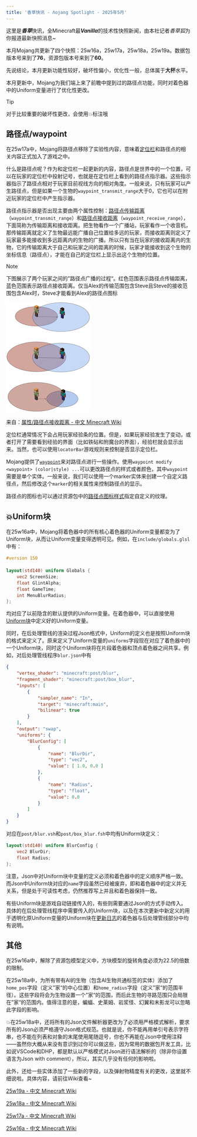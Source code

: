 ```yaml
---
title: '香草快讯 - Λojang Spotlight - 2025年5月'
---
```



<script setup>
    import SpotlightHead from '/.vitepress/vue/SpotlightHead.vue'
	import ColorLine from '/.vitepress/vue/ColorLine.vue'
</script>

<SpotlightHead
    title = "香草快讯 - Λojang Spotlight - 2025年5月"
    authorName = Alumopper
    avatarUrl = '../../_authors/alumopper.jpg'
    :socialLinks="[
        { name: 'BiliBili', url: 'https://space.bilibili.com/280394409' },
        { name: 'GitHub', url: 'https://github.com/Alumopper' }
    ]"
    cover='../_assets/spotlight.jpg'
	type=1
/>

这里是***香草***快讯，全Minecraft最***Vanilla***的技术性快照新闻，由本社记者*香草狐*为你报道最新快照消息~

本月Mojang共更新了四个快照：25w16a，25w17a，25w18a，25w19a。数据包版本号来到了**76**，资源包版本号来到了**60**。

先说结论，本月更新功能性较好，破坏性偏小，优化性一般，总体属于**大杯**水平。

本月更新中，Mojang为我们端上来了前瞻中提到过的路径点功能，同时对着色器中的Uniform变量进行了优化性更改。

<ColorLine />

> [!TIP]
>
> 对于比较重要的破坏性更改，会使用💥标注哦

## 路径点/waypoint

在25w17a中，Mojang将路径点移除了实验性内容，意味着[定位栏](https://zh.minecraft.wiki/w/定位栏)和路径点的相关内容正式加入了游戏之中。

什么是路径点呢？作为和定位栏一起更新的内容，路径点是世界中的一个位置，可以在玩家的定位栏中投射记号，也就是在定位栏上看到的路径点指示器。这些指示器指示了路径点相对于玩家目前视线方向的相对角度。一般来说，只有玩家可以产生路径点，但是如果一个生物的`waypoint_transmit_range`大于0，它也可以在附近玩家的定位栏中产生指示器。

路径点指示器是否出现主要由两个属性控制：[路径点传输距离](https://zh.minecraft.wiki/w/属性/路径点传输距离)（`waypoint_transmit_range`）和[路径点接收距离](https://zh.minecraft.wiki/w/?curid=149918)（`waypoint_receive_range`），下面简称为传输距离和接收距离。把生物看作一个广播站，玩家看作一个收音机，那传输距离就定义了生物最远能广播自己位置给多远的玩家，而接收距离则定义了玩家最多能接收到多远距离内的生物的广播。所以只有当在玩家的接收距离内的生物，它的传输距离大于自己和玩家之间的距离的时候，玩家才能接收到这个生物的坐标信息（路径点），才能在自己的定位栏上显示出这个生物的位置。

> [!NOTE]
>
> 下图展示了两个玩家之间的”路径点广播的过程“。红色范围表示路径点传输距离，蓝色范围表示路径点接收距离。仅当Alex的传输范围包含Steve且Steve的接收范围包含Alex时，Steve才能看到Alex的路径点图标
>
> ![qwq](waypoint_range.png)
>
> 来自：[属性/路径点接收距离 - 中文 Minecraft Wiki](https://zh.minecraft.wiki/w/属性/路径点接收距离)

定位栏通常情况下会占用玩家经验条的位置。但是，如果玩家经验发生了变动，或者打开了需要看到经验的界面（比如铁砧和附魔台的界面），经验栏就会显示出来。当然，也可以使用`locatorBar`游戏规则来控制是否显示定位栏。

Mojang提供了[`waypoint`](https://zh.minecraft.wiki/w/?curid=149568)来对路径点进行一些操作。使用`waypoint modify <waypoint> (color|style) ...`可以更改路径点的样式或者颜色，其中`waypoint`需要是单个实体。一般来说，我们可以使用一个marker实体来创建一个自定义路径点，然后修改这个`marker`的相关属性来控制路径点的显示。

路径点的图标也可以通过资源包中的[路径点图标样式](https://zh.minecraft.wiki/w/资源包#路径点图标样式)指定自定义的纹理。

## 💥Uniform块

在25w16a中，Mojang将着色器中的所有核心着色器的Uniform变量都变为了Uniform块，从而让Uniform变量变得透明可见。例如，在`include/globals.glsl`中有：

```glsl
#version 150

layout(std140) uniform Globals {
    vec2 ScreenSize;
    float GlintAlpha;
    float GameTime;
    int MenuBlurRadius;
};
```

均对应了以前隐含的默认提供的Uniform变量。在着色器中，可以直接使用[Uniform块](zhuanlan.zhihu.com/p/33093968)中定义好的Uniform变量。

同时，在后处理管线的渲染过程Json格式中，Uniform的定义也是按照Uniform块的格式来定义了。原来定义了Uniform变量的`uniforms`字段现在对应了着色器中的一个Uniform块，同时这个Uniform块将在片段着色器和顶点着色器之间共享。例如，对后处理管线程序`blur.json`中有

```json
{
	"vertex_shader": "minecraft:post/blur",
	"fragment_shader": "minecraft:post/box_blur",
	"inputs": [
		{
            "sampler_name": "In",
            "target": "minecraft:main",
            "bilinear": true
		}
	],
	"output": "swap",
	"uniforms": {
		"BlurConfig": [
			{
				"name": "BlurDir",
				"type": "vec2",
				"value": [ 1.0, 0.0 ]
			},
			{
				"name": "Radius",
				"type": "float",
				"value": 0.0
			}
		]
	}
}
```

对应在`post/blur.vsh`和`post/box_blur.fsh`中均有Uniform块定义：

```glsl
layout(std140) uniform BlurConfig {
    vec2 BlurDir;
    float Radius;
};
```

注意，Json中对Uniform块中变量的定义必须和着色器中的定义顺序严格一致。而Json中Uniform块对应的`name`字段虽然已经被废弃，即和着色器中的定义并无关系，但是处于可读性考虑，仍然推荐写上并且和着色器保持一致。

有些Uniform块是游戏自动链接传入的，有些则需要通过Json的方式手动传入。具体的在后处理管线程序中需要传入的Uniform块，以及在本次更新中新定义的用于透明化原Uniform变量的Uniform块在[更新日志](https://zh.minecraft.wiki/w/25w16a)的着色器与后处理管线部分中均有说明。

## 其他

在25w16a中，解除了资源包模型定义中，方块模型的旋转角度必须为22.5的倍数的限制。

在25w18a中，为所有带有AI的生物（包含AI生物共通标签的实体）添加了`home_pos`字段（定义”家“的中心位置）和`home_radius`字段（定义”家“的范围半径）。这些字段将会为生物设置一个”家“的范围，而后此生物的寻路范围只会局限在”家“的范围内。值得注意的是，蝙蝠、史莱姆、岩浆怪、幻翼和末影龙可以忽略此字段的影响。

💥在25w18a中，还将所有的Json文件解析器更改为了必须用严格模式解析，要求所有的Json必须严格遵守Json格式规范。也就是说，你不能再用单引号表示字符串，也不能在列表和对象的末尾使用尾随逗号，你也不再能在Json中使用注释——虽然你大概从来没有意识到过你可以做这些，因为常用的数据包开发工具，比如说VSCode和DHP，都是默认以严格模式对Json进行语法解析的（除非你设置语言为Json with comment），所以，其实几乎没有任何的影响啦。

此外，还给一些实体添加了一些新的字段，以及弹射物精度有关的更改，这里就不细说啦。具体内容，请前往Wiki查看~

[25w19a - 中文 Minecraft Wiki](https://zh.minecraft.wiki/w/25w19a)

[25w18a - 中文 Minecraft Wiki](https://zh.minecraft.wiki/w/25w18a)

[25w17a - 中文 Minecraft Wiki](https://zh.minecraft.wiki/w/25w17a)

[25w16a - 中文 Minecraft Wiki](https://zh.minecraft.wiki/w/25w16a)